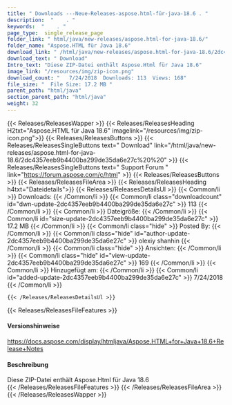 ```yaml
---
title: " Downloads ---Neue-Releases-aspose.html-für-java-18.6 . "
description:  "    . " 
keywords:  "    . " 
page_type:  single_release_page
folder_link: " html/java/new-releases/aspose.html-for-java-18.6/"
folder_name: "Aspose.HTML für Java 18.6"
download_link: " /html/java/new-releases/aspose.html-for-java-18.6/2dc4357eeb9b4400ba299de35da6e27c"
download_text: " Download"
Intro_text: "Diese ZIP-Datei enthält Aspose.Html für Java 18.6"
image_link: "/resources/img/zip-icon.png"
download_count: "   7/24/2018  Downloads: 113  Views: 168"
file_size: "  File Size: 17.2 MB "
parent_path: "html/java"
section_parent_path: "html/java"
weight: 32
---
```


{{< Releases/ReleasesWapper >}}
  {{< Releases/ReleasesHeading H2txt="Aspose.HTML für Java 18.6" imagelink="/resources/img/zip-icon.png">}}
  {{< Releases/ReleasesButtons >}}
    {{< Releases/ReleasesSingleButtons text=" Download" link="/html/java/new-releases/aspose.html-for-java-18.6/2dc4357eeb9b4400ba299de35da6e27c%20%20" >}}
    {{< Releases/ReleasesSingleButtons text=" Support Forum " link="https://forum.aspose.com/c/html" >}}
  {{< Releases/ReleasesButtons >}}
  {{< Releases/ReleasesFileArea >}}
    {{< Releases/ReleasesHeading h4txt="Dateidetails">}}
    {{< Releases/ReleasesDetailsUl >}}
            {{< Common/li >}} Downloads: {{< /Common/li >}}
      {{< Common/li class="downloadcount" id="dwn-update-2dc4357eeb9b4400ba299de35da6e27c" >}} 113 {{< /Common/li >}}
      {{< Common/li >}} Dateigröße: {{< /Common/li >}}
      {{< Common/li id="size-update-2dc4357eeb9b4400ba299de35da6e27c" >}} 17.2 MB {{< /Common/li >}} 
      {{< Common/li  class="hide" >}} Posted By: {{< /Common/li >}} 
      {{< Common/li class="hide" id="author-update-2dc4357eeb9b4400ba299de35da6e27c" >}} olexiy shanhin {{< /Common/li >}}
      {{< Common/li class="hide" >}} Ansichten: {{< /Common/li >}}
      {{< Common/li class="hide" id="view-update-2dc4357eeb9b4400ba299de35da6e27c" >}} 169 {{< /Common/li >}}
      {{< Common/li >}} Hinzugefügt am: {{< /Common/li >}}
      {{< Common/li id="added-update-2dc4357eeb9b4400ba299de35da6e27c" >}} 7/24/2018 {{< /Common/li >}} 

    {{< /Releases/ReleasesDetailsUl >}}

  {{< Releases/ReleasesFileFeatures >}}
      <h4>Versionshinweise</h4><div> <a href="https://docs.aspose.com/display/htmljava/Aspose.HTML+for+Java+18.6+Release+Notes">https://docs.aspose.com/display/htmljava/Aspose.HTML+for+Java+18.6+Release+Notes</a></div><h4> Beschreibung</h4><div class="HTMLDescription"> Diese ZIP-Datei enthält Aspose.Html für Java 18.6</div>
  {{< /Releases/ReleasesFileFeatures >}}
 {{< /Releases/ReleasesFileArea >}}
{{< /Releases/ReleasesWapper >}}



